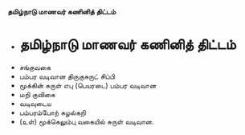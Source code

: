 **தமிழ்நாடு மாணவர் கணினித் திட்டம்**
- # தமிழ்நாடு மாணவர் கணினித் திட்டம்
- சங்குவகை
- பம்பர வடிவான திருகுசுருட் சிப்பி
- மூக்கின் சுருள் எபு (பெயரடை) பம்பர வடிவான
- மறி குவிகை
- வடிவுடைய
- பம்பரம்போற் சுழல்கறி
- (உள்) மூக்கெலும்பு வகையில் சுருள் வடிவான.

